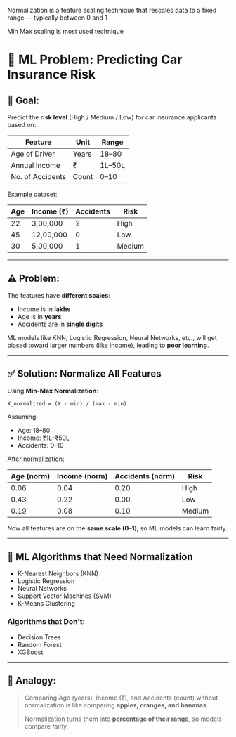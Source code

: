 Normalization is a feature scaling technique that rescales data to a fixed range — typically between 0 and 1

Min Max scaling is most used technique

# 🚗 ML Problem: Predicting Car Insurance Risk

## 🧠 Goal:

Predict the **risk level** (High / Medium / Low) for car insurance applicants based on:

| Feature          | Unit  | Range  |
| ---------------- | ----- | ------ |
| Age of Driver    | Years | 18–80  |
| Annual Income    | ₹     | 1L–50L |
| No. of Accidents | Count | 0–10   |

Example dataset:

| Age | Income (₹) | Accidents | Risk   |
| --- | ---------- | --------- | ------ |
| 22  | 3,00,000   | 2         | High   |
| 45  | 12,00,000  | 0         | Low    |
| 30  | 5,00,000   | 1         | Medium |

---

## ⚠️ Problem:

The features have **different scales**:

* Income is in **lakhs**
* Age is in **years**
* Accidents are in **single digits**

ML models like KNN, Logistic Regression, Neural Networks, etc., will get biased toward larger numbers (like income), leading to **poor learning**.

---

## ✅ Solution: Normalize All Features

Using **Min-Max Normalization**:

```
X_normalized = (X - min) / (max - min)
```

Assuming:

* Age: 18–80
* Income: ₹1L–₹50L
* Accidents: 0–10

After normalization:

| Age (norm) | Income (norm) | Accidents (norm) | Risk   |
| ---------- | ------------- | ---------------- | ------ |
| 0.06       | 0.04          | 0.20             | High   |
| 0.43       | 0.22          | 0.00             | Low    |
| 0.19       | 0.08          | 0.10             | Medium |

Now all features are on the **same scale (0–1)**, so ML models can learn fairly.

---

## 🤖 ML Algorithms that Need Normalization

* K-Nearest Neighbors (KNN)
* Logistic Regression
* Neural Networks
* Support Vector Machines (SVM)
* K-Means Clustering

### Algorithms that Don't:

* Decision Trees
* Random Forest
* XGBoost

---

## 🧠 Analogy:

> Comparing Age (years), Income (₹), and Accidents (count) without normalization is like comparing **apples, oranges, and bananas**.
>
> Normalization turns them into **percentage of their range**, so models compare fairly.
